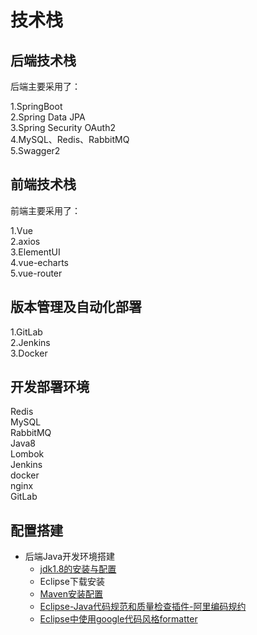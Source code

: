 # 技术栈  

## 后端技术栈

后端主要采用了：  

1.SpringBoot  
2.Spring Data JPA  
3.Spring Security OAuth2  
4.MySQL、Redis、RabbitMQ  
5.Swagger2   

## 前端技术栈

前端主要采用了：  

1.Vue  
2.axios  
3.ElementUI  
4.vue-echarts  
5.vue-router  

## 版本管理及自动化部署
1.GitLab  
2.Jenkins  
3.Docker

## 开发部署环境
Redis  
MySQL  
RabbitMQ  
Java8  
Lombok  
Jenkins  
docker  
nginx  
GitLab

## 配置搭建

- 后端Java开发环境搭建
    - [jdk1.8的安装与配置](https://github.com/junjin-lee/MyBlog/blob/master/book/1.1jdk1.8%E7%9A%84%E5%AE%89%E8%A3%85%E4%B8%8E%E9%85%8D%E7%BD%AE.md)
    - Eclipse下载安装
    - [Maven安装配置](https://github.com/junjin-lee/MyBlog/blob/master/book/1.3Maven%E5%AE%89%E8%A3%85%E4%B8%8E%E9%85%8D%E7%BD%AE.md)
    - [Eclipse-Java代码规范和质量检查插件-阿里编码规约](https://github.com/alibaba/p3c/blob/master/eclipse-plugin/README_cn.md)
    - [Eclipse中使用google代码风格formatter](https://github.com/junjin-lee/MyBlog/blob/master/book/1.5google%20formatter.md)





